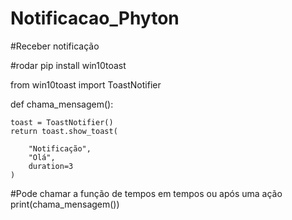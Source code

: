 # Notificacao_Phyton

#Receber notificação

#rodar pip install win10toast

from win10toast import ToastNotifier


def chama_mensagem():

    toast = ToastNotifier()
    return toast.show_toast(

        "Notificação",
        "Olá",      
        duration=3
    )
     
#Pode chamar a função de tempos em tempos ou após uma ação     
print(chama_mensagem())

